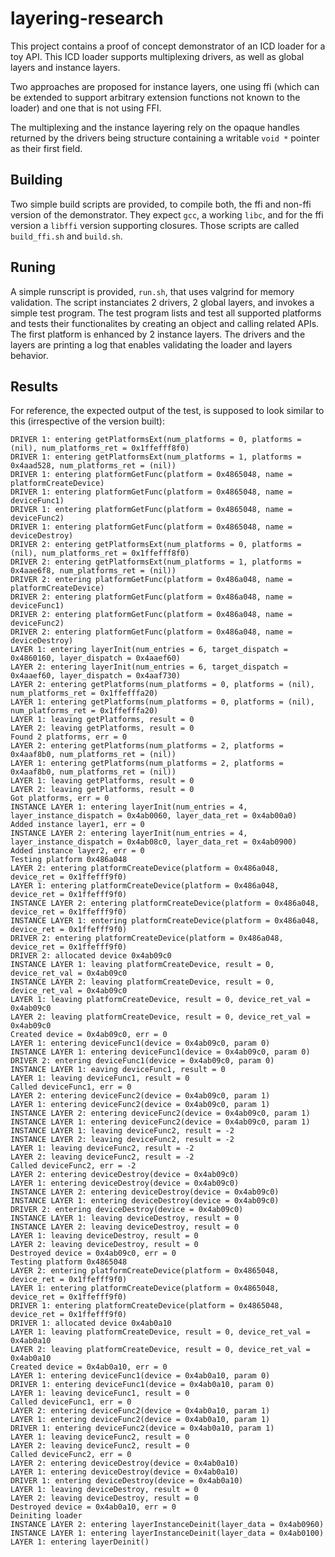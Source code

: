 # layering-research

This project contains a proof of concept demonstrator of an ICD loader for a toy API. This ICD loader supports multiplexing drivers, as well as global layers and instance layers.

Two approaches are proposed for instance layers, one using ffi (which can be extended to support arbitrary extension functions not known to the loader) and one that is not using FFI.

The multiplexing and the instance layering rely on the opaque handles returned by the drivers being structure containing a writable `void *` pointer as their first field.

## Building

Two simple build scripts are provided, to compile both, the ffi and non-ffi version of the demonstrator. They expect `gcc`, a working `libc`, and for the ffi version a `libffi` version supporting closures. Those scripts are called `build_ffi.sh` and `build.sh`.

## Runing

A simple runscript is provided, `run.sh`, that uses valgrind for memory validation. The script instanciates 2 drivers, 2 global layers, and invokes a simple test program. The test program lists and test all supported platforms and tests their functionalites by creating an object and calling related APIs. The first platform is enhanced by 2 instance layers. The drivers and the layers are printing a log that enables validating the loader and layers behavior.

## Results

For reference, the expected output of the test, is supposed to look similar to this (irrespective of the version built):
```
DRIVER 1: entering getPlatformsExt(num_platforms = 0, platforms = (nil), num_platforms_ret = 0x1ffefff8f0)
DRIVER 1: entering getPlatformsExt(num_platforms = 1, platforms = 0x4aad528, num_platforms_ret = (nil))
DRIVER 1: entering platformGetFunc(platform = 0x4865048, name = platformCreateDevice)
DRIVER 1: entering platformGetFunc(platform = 0x4865048, name = deviceFunc1)
DRIVER 1: entering platformGetFunc(platform = 0x4865048, name = deviceFunc2)
DRIVER 1: entering platformGetFunc(platform = 0x4865048, name = deviceDestroy)
DRIVER 2: entering getPlatformsExt(num_platforms = 0, platforms = (nil), num_platforms_ret = 0x1ffefff8f0)
DRIVER 2: entering getPlatformsExt(num_platforms = 1, platforms = 0x4aae6f8, num_platforms_ret = (nil))
DRIVER 2: entering platformGetFunc(platform = 0x486a048, name = platformCreateDevice)
DRIVER 2: entering platformGetFunc(platform = 0x486a048, name = deviceFunc1)
DRIVER 2: entering platformGetFunc(platform = 0x486a048, name = deviceFunc2)
DRIVER 2: entering platformGetFunc(platform = 0x486a048, name = deviceDestroy)
LAYER 1: entering layerInit(num_entries = 6, target_dispatch = 0x4860160, layer_dispatch = 0x4aaef60)
LAYER 2: entering layerInit(num_entries = 6, target_dispatch = 0x4aaef60, layer_dispatch = 0x4aaf730)
LAYER 2: entering getPlatforms(num_platforms = 0, platforms = (nil), num_platforms_ret = 0x1ffefffa20)
LAYER 1: entering getPlatforms(num_platforms = 0, platforms = (nil), num_platforms_ret = 0x1ffefffa20)
LAYER 1: leaving getPlatforms, result = 0
LAYER 2: leaving getPlatforms, result = 0
Found 2 platforms, err = 0
LAYER 2: entering getPlatforms(num_platforms = 2, platforms = 0x4aaf8b0, num_platforms_ret = (nil))
LAYER 1: entering getPlatforms(num_platforms = 2, platforms = 0x4aaf8b0, num_platforms_ret = (nil))
LAYER 1: leaving getPlatforms, result = 0
LAYER 2: leaving getPlatforms, result = 0
Got platforms, err = 0
INSTANCE LAYER 1: entering layerInit(num_entries = 4, layer_instance_dispatch = 0x4ab0060, layer_data_ret = 0x4ab00a0)
Added instance layer1, err = 0
INSTANCE LAYER 2: entering layerInit(num_entries = 4, layer_instance_dispatch = 0x4ab08c0, layer_data_ret = 0x4ab0900)
Added instance layer2, err = 0
Testing platform 0x486a048
LAYER 2: entering platformCreateDevice(platform = 0x486a048, device_ret = 0x1ffefff9f0)
LAYER 1: entering platformCreateDevice(platform = 0x486a048, device_ret = 0x1ffefff9f0)
INSTANCE LAYER 2: entering platformCreateDevice(platform = 0x486a048, device_ret = 0x1ffefff9f0)
INSTANCE LAYER 1: entering platformCreateDevice(platform = 0x486a048, device_ret = 0x1ffefff9f0)
DRIVER 2: entering platformCreateDevice(platform = 0x486a048, device_ret = 0x1ffefff9f0)
DRIVER 2: allocated device 0x4ab09c0
INSTANCE LAYER 1: leaving platformCreateDevice, result = 0, device_ret_val = 0x4ab09c0
INSTANCE LAYER 2: leaving platformCreateDevice, result = 0, device_ret_val = 0x4ab09c0
LAYER 1: leaving platformCreateDevice, result = 0, device_ret_val = 0x4ab09c0
LAYER 2: leaving platformCreateDevice, result = 0, device_ret_val = 0x4ab09c0
Created device = 0x4ab09c0, err = 0
LAYER 1: entering deviceFunc1(device = 0x4ab09c0, param 0)
INSTANCE LAYER 1: entering deviceFunc1(device = 0x4ab09c0, param 0)
DRIVER 2: entering deviceFunc1(device = 0x4ab09c0, param 0)
INSTANCE LAYER 1: eaving deviceFunc1, result = 0
LAYER 1: leaving deviceFunc1, result = 0
Called deviceFunc1, err = 0
LAYER 2: entering deviceFunc2(device = 0x4ab09c0, param 1)
LAYER 1: entering deviceFunc2(device = 0x4ab09c0, param 1)
INSTANCE LAYER 2: entering deviceFunc2(device = 0x4ab09c0, param 1)
INSTANCE LAYER 1: entering deviceFunc2(device = 0x4ab09c0, param 1)
INSTANCE LAYER 1: leaving deviceFunc2, result = -2
INSTANCE LAYER 2: leaving deviceFunc2, result = -2
LAYER 1: leaving deviceFunc2, result = -2
LAYER 2: leaving deviceFunc2, result = -2
Called deviceFunc2, err = -2
LAYER 2: entering deviceDestroy(device = 0x4ab09c0)
LAYER 1: entering deviceDestroy(device = 0x4ab09c0)
INSTANCE LAYER 2: entering deviceDestroy(device = 0x4ab09c0)
INSTANCE LAYER 1: entering deviceDestroy(device = 0x4ab09c0)
DRIVER 2: entering deviceDestroy(device = 0x4ab09c0)
INSTANCE LAYER 1: leaving deviceDestroy, result = 0
INSTANCE LAYER 2: leaving deviceDestroy, result = 0
LAYER 1: leaving deviceDestroy, result = 0
LAYER 2: leaving deviceDestroy, result = 0
Destroyed device = 0x4ab09c0, err = 0
Testing platform 0x4865048
LAYER 2: entering platformCreateDevice(platform = 0x4865048, device_ret = 0x1ffefff9f0)
LAYER 1: entering platformCreateDevice(platform = 0x4865048, device_ret = 0x1ffefff9f0)
DRIVER 1: entering platformCreateDevice(platform = 0x4865048, device_ret = 0x1ffefff9f0)
DRIVER 1: allocated device 0x4ab0a10
LAYER 1: leaving platformCreateDevice, result = 0, device_ret_val = 0x4ab0a10
LAYER 2: leaving platformCreateDevice, result = 0, device_ret_val = 0x4ab0a10
Created device = 0x4ab0a10, err = 0
LAYER 1: entering deviceFunc1(device = 0x4ab0a10, param 0)
DRIVER 1: entering deviceFunc1(device = 0x4ab0a10, param 0)
LAYER 1: leaving deviceFunc1, result = 0
Called deviceFunc1, err = 0
LAYER 2: entering deviceFunc2(device = 0x4ab0a10, param 1)
LAYER 1: entering deviceFunc2(device = 0x4ab0a10, param 1)
DRIVER 1: entering deviceFunc2(device = 0x4ab0a10, param 1)
LAYER 1: leaving deviceFunc2, result = 0
LAYER 2: leaving deviceFunc2, result = 0
Called deviceFunc2, err = 0
LAYER 2: entering deviceDestroy(device = 0x4ab0a10)
LAYER 1: entering deviceDestroy(device = 0x4ab0a10)
DRIVER 1: entering deviceDestroy(device = 0x4ab0a10)
LAYER 1: leaving deviceDestroy, result = 0
LAYER 2: leaving deviceDestroy, result = 0
Destroyed device = 0x4ab0a10, err = 0
Deiniting loader
INSTANCE LAYER 2: entering layerInstanceDeinit(layer_data = 0x4ab0960)
INSTANCE LAYER 1: entering layerInstanceDeinit(layer_data = 0x4ab0100)
LAYER 1: entering layerDeinit()
```
